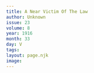 ```yaml
---
title: A Near Victim Of The Law
author: Unknown
issue: 23
volume: 8
year: 1916
month: 33
day: V
tags:
layout: page.njk
image:
---
```





